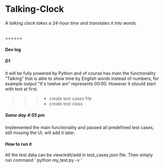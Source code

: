 # Talking-Clock
###### A talking clock takes a 24-hour time and translates it into words.
======


#### Dev log

##### D1
It will be fully powered by Python and of course has main the functionality "Talking" that is able to show time by English words instead of numbers, for example output "It's twelve am" represents 00:00. However it should start with test at first.
>>>- create test cases file
>>>- create test class

##### Same day 4:55 pm
Implemented the main functionality and passed all predefined test cases, still missing the UI, will add it later.


#### How to run it
All the test data can be view/edit/add in test_cases.json file.
Then simply run command ' python my_test.py -v ' 